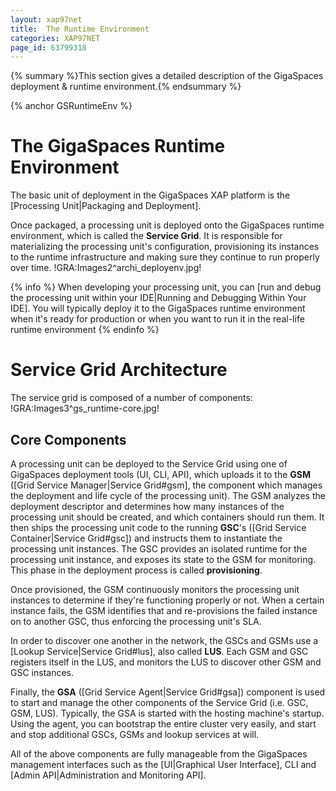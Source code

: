 ```yaml
---
layout: xap97net
title:  The Runtime Environment
categories: XAP97NET
page_id: 63799318
---
```



{% summary %}This section gives a detailed description of the GigaSpaces deployment & runtime environment.{% endsummary %}


{% anchor GSRuntimeEnv %}

# The GigaSpaces Runtime Environment

The basic unit of deployment in the GigaSpaces XAP platform is the [Processing Unit|Packaging and Deployment].

Once packaged, a processing unit is deployed onto the GigaSpaces runtime environment, which is called the **Service Grid**. It is responsible for materializing the processing unit's configuration, provisioning its instances to the runtime infrastructure and making sure they continue to run properly over time.
!GRA:Images2^archi_deployenv.jpg!

{% info %}
When developing your processing unit, you can [run and debug the processing unit within your IDE|Running and Debugging Within Your IDE]. You will typically deploy it to the GigaSpaces runtime environment when it's ready for production or when you want to run it in the real-life runtime environment
{% endinfo %}


# Service Grid Architecture

The service grid is composed of a number of components:
!GRA:Images3^gs_runtime-core.jpg!

## Core Components

A processing unit can be deployed to the Service Grid using one of GigaSpaces deployment tools (UI, CLI, API), which uploads it to the **GSM** ([Grid Service Manager|Service Grid#gsm], the component which manages the deployment and life cycle of the processing unit). The GSM analyzes the deployment descriptor and determines how many instances of the processing unit should be created, and which containers should run them. It then ships the processing unit code to the running **GSC**'s ([Grid Service Container|Service Grid#gsc]) and instructs them to instantiate the processing unit instances. The GSC provides an isolated runtime for the processing unit instance, and exposes its state to the GSM for monitoring.  This phase in the deployment process is called **provisioning**.

Once provisioned, the GSM continuously monitors the processing unit instances to determine if they're functioning properly or not. When a certain instance fails, the GSM identifies that and re-provisions the failed instance on to another GSC, thus enforcing the processing unit's SLA.

In order to discover one another in the network, the GSCs and GSMs use a [Lookup Service|Service Grid#lus], also called **LUS**. Each GSM and GSC registers itself in the LUS, and monitors the LUS to discover other GSM and GSC instances.

Finally, the **GSA** ([Grid Service Agent|Service Grid#gsa]) component is used to start and manage the other components of the Service Grid (i.e. GSC, GSM, LUS). Typically, the GSA is started with the hosting machine's startup. Using the agent, you can bootstrap the entire cluster very easily, and start and stop additional GSCs, GSMs and lookup services at will.

All of the above components are fully manageable from the GigaSpaces management interfaces such as the [UI|Graphical User Interface], CLI and [Admin API|Administration and Monitoring API].

